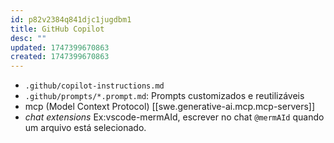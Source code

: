 ```yaml
---
id: p82v2384q841djc1jugdbm1
title: GitHub Copilot
desc: ""
updated: 1747399670863
created: 1747399670863
---
```


- `.github/copilot-instructions.md`
- `.github/prompts/*.prompt.md`: Prompts customizados e reutilizáveis
- mcp (Model Context Protocol) [[swe.generative-ai.mcp.mcp-servers]]
- _chat extensions_ Ex:vscode-mermAId, escrever no chat `@mermAId` quando um arquivo está selecionado.
